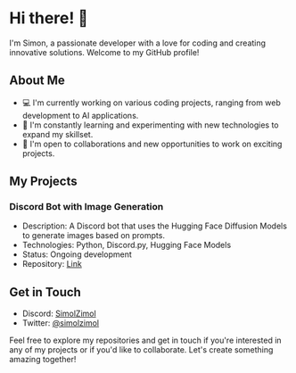 # Hi there! 👋

I'm Simon, a passionate developer with a love for coding and creating innovative solutions. Welcome to my GitHub profile!

## About Me

- 💻 I'm currently working on various coding projects, ranging from web development to AI applications.
- 🌱 I'm constantly learning and experimenting with new technologies to expand my skillset.
- 🚀 I'm open to collaborations and new opportunities to work on exciting projects.

## My Projects

### Discord Bot with Image Generation

- Description: A Discord bot that uses the Hugging Face Diffusion Models to generate images based on prompts.
- Technologies: Python, Discord.py, Hugging Face Models
- Status: Ongoing development
- Repository: [Link](https://github.com/SimolZimol/Discord-Bot-stable-diffusion-AMD)

## Get in Touch

- Discord: [SimolZimol](https://discordapp.com/users/253922739709018114)
- Twitter: [@simolzimol](https://twitter.com/simolzimol)

Feel free to explore my repositories and get in touch if you're interested in any of my projects or if you'd like to collaborate. Let's create something amazing together!
